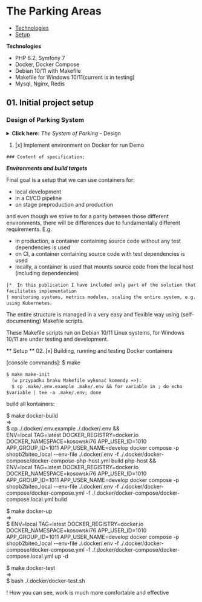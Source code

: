    # The Parking Areas


   * [Technologies](#technologies)
   * [Setup](#setup)

**Technologies**
  <ul>
    <li>PHP 8.2, Symfony 7</li>
    <li>Docker, Docker Compose</li>
    <li>Debian 10/11 with Makefile</li>
    <li>Makefile for Windows 10/11(current is in testing)</li>
    <li>Mysql, Nginx, Redis</li>
  </ul>


   ## 01. Initial project setup

### Design of Parking System
 <details>
  <summary><b>Click here:</b> <i>The System of Parking</i> - Design</summary>
    <br>
   * ![diagram1 local view](./var/images/system_design.jpg)
  </details>

  01. [x] Implement environment on Docker for run Demo

    ### Content of specification:

 <b><i>Environments and build targets</i></b>

 Final goal is a setup that we can use containers for:
<ul>
    <li>local development</li>
    <li>in a CI/CD pipeline</li>
    <li>on stage preproduction and production</li>
</ul>
     and even though we strive to for a parity between those different environments,
    there will be differences due to fundamentally different requirements. E.g.
<ul>
    <li>in production, a container containing source code without any test dependencies is used</li>
    <li>on CI, a container containing source code with test dependencies is used</li>
    <li>locally, a container is used that mounts source code from the local host (including dependencies)</li>
</ul>  

    |*  In this publication I have included only part of the solution that facilitates implementation
    | monitoring systems, metrics modules, scaling the entire system, e.g. using Kubernetes.

 The entire structure is managed in a very easy and flexible way using (self-documenting)
Makefile scripts.

 These Makefile scripts run on Debian 10/11 Linux systems,
for Windows 10/11 are under testing and development.

** Setup **
  02. [x] Building, running and testing Docker containers

  [console commands]:
    $ make

    $ make make-init
      (w przypadku braku Makefile wykonać komendy =>):
      $ cp .make/.env.example .make/.env && for variable in ; do echo $variable | tee -a .make/.env; done

build all kontainers:

  $ make docker-build  
    =>  
    $ cp ./.docker/.env.example ./.docker/.env && \
    ENV=local TAG=latest DOCKER_REGISTRY=docker.io DOCKER_NAMESPACE=kosowski76 APP_USER_ID=1010 APP_GROUP_ID=1011 APP_USER_NAME=develop docker compose -p   shopb2biteo_local --env-file ./.docker/.env -f ./.docker/docker-compose/docker-compose-php-host.yml build php-host && \
    ENV=local TAG=latest DOCKER_REGISTRY=docker.io DOCKER_NAMESPACE=kosowski76 APP_USER_ID=1010 APP_GROUP_ID=1011 APP_USER_NAME=develop docker compose -p   shopb2biteo_local --env-file ./.docker/.env -f ./.docker/docker-compose/docker-compose.yml -f ./.docker/docker-compose/docker-compose.local.yml build

  $ make docker-up  
    =>  
    $ ENV=local TAG=latest DOCKER_REGISTRY=docker.io DOCKER_NAMESPACE=kosowski76 APP_USER_ID=1010 APP_GROUP_ID=1011 APP_USER_NAME=develop docker compose -p shopb2biteo_local --env-file ./.docker/.env -f ./.docker/docker-compose/docker-compose.yml -f ./.docker/docker-compose/docker-compose.local.yml up -d 

  $ make docker-test  
    =>  
    $ bash ./.docker/docker-test.sh

  ! How you can see, work is much more comfortable and effective
